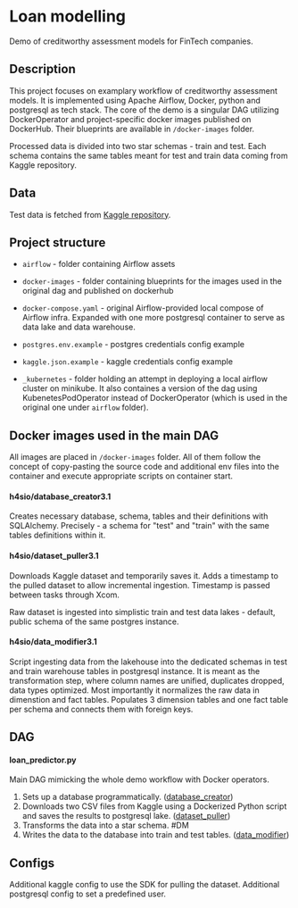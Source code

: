 # Loan modelling
Demo of creditworthy assessment models for FinTech companies.

## Description
This project focuses on examplary workflow of creditworthy assessment models. It is implemented using Apache Airflow, Docker, python and postgresql as tech stack. The core of the demo is a singular DAG utilizing DockerOperator and project-specific docker images published on DockerHub. Their blueprints are available in `/docker-images` folder.

Processed data is divided into two star schemas - train and test. Each schema contains the same tables meant for test and train data coming from Kaggle repository. 

## Data
Test data is fetched from [Kaggle repository](https://www.kaggle.com/datasets/vikasukani/loan-eligible-dataset). 

## Project structure
- `airflow` - folder containing Airflow assets
- `docker-images` - folder containing blueprints for the images used in the original dag and published on dockerhub
- `docker-compose.yaml` - original Airflow-provided local compose of Airflow infra. Expanded with one more postgresql container to serve as data lake and data warehouse.

- `postgres.env.example` - postgres credentials config example
- `kaggle.json.example` - kaggle credentials config example
- `_kubernetes` - folder holding an attempt in deploying a local airflow cluster on minikube. It also containes a version of the dag using KubenetesPodOperator instead of DockerOperator (which is used in the original one under `airflow` folder).

## Docker images used in the main DAG
All images are placed in `/docker-images` folder. All of them follow the concept of copy-pasting the source code and additional env files into the container and execute appropriate scripts on container start.

#### h4sio/database_creator3.1
Creates necessary database, schema, tables and their definitions with SQLAlchemy. Precisely - a schema for "test" and "train" with the same tables definitions within it.

#### h4sio/dataset_puller3.1
Downloads Kaggle dataset and temporarily saves it. Adds a timestamp to the pulled dataset to allow incremental ingestion. Timestamp is passed between tasks through Xcom.

Raw dataset is ingested into simplistic train and test data lakes - default, public schema of the same postgres instance. 

#### h4sio/data_modifier3.1
Script ingesting data from the lakehouse into the dedicated schemas in test and train warehouse tables in postgresql instance. It is meant as the transformation step, where column names are unified, duplicates dropped, data types optimized. Most importantly it normalizes the raw data in dimenstion and fact tables. Populates 3 dimension tables and one fact table per schema and connects them with foreign keys. 

## DAG
#### loan_predictor.py
Main DAG mimicking the whole demo workflow with Docker operators. 
1. Sets up a database programmatically. ([database_creator](#database_creator))
2. Downloads two CSV files from Kaggle using a Dockerized Python script and saves the results to postgresql lake. ([dataset_puller](#dataset_puller))
3. Transforms the data into a star schema. #DM
4. Writes the data to the database into train and test tables. ([data_modifier](#data_modifier))

## Configs
Additional kaggle config to use the SDK for pulling the dataset.
Additional postgresql config to set a predefined user.
